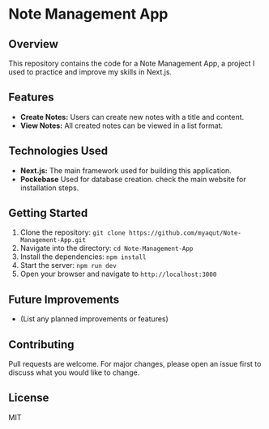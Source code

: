 # Note Management App

## Overview

This repository contains the code for a Note Management App, a project I used to practice and improve my skills in Next.js.

## Features

- **Create Notes:** Users can create new notes with a title and content.
- **View Notes:** All created notes can be viewed in a list format.

## Technologies Used

- **Next.js:** The main framework used for building this application.
- **Pockebase** Used for database creation. check the main website for installation steps.

## Getting Started

1. Clone the repository: `git clone https://github.com/myaqut/Note-Management-App.git`
2. Navigate into the directory: `cd Note-Management-App`
3. Install the dependencies: `npm install`
4. Start the server: `npm run dev`
5. Open your browser and navigate to `http://localhost:3000`

## Future Improvements

- (List any planned improvements or features)

## Contributing

Pull requests are welcome. For major changes, please open an issue first to discuss what you would like to change.

## License

MIT
